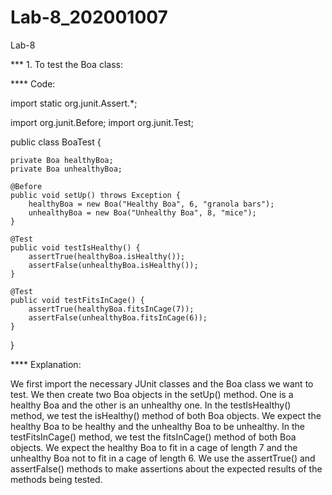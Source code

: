 # Lab-8_202001007
Lab-8

*** 1. To test the Boa class:

**** Code:

import static org.junit.Assert.*;

import org.junit.Before;
import org.junit.Test;

public class BoaTest {

    private Boa healthyBoa;
    private Boa unhealthyBoa;

    @Before
    public void setUp() throws Exception {
        healthyBoa = new Boa("Healthy Boa", 6, "granola bars");
        unhealthyBoa = new Boa("Unhealthy Boa", 8, "mice");
    }

    @Test
    public void testIsHealthy() {
        assertTrue(healthyBoa.isHealthy());
        assertFalse(unhealthyBoa.isHealthy());
    }

    @Test
    public void testFitsInCage() {
        assertTrue(healthyBoa.fitsInCage(7));
        assertFalse(unhealthyBoa.fitsInCage(6));
    }

}


**** Explanation:

We first import the necessary JUnit classes and the Boa class we want to test.
We then create two Boa objects in the setUp() method. One is a healthy Boa and the other is an unhealthy one.
In the testIsHealthy() method, we test the isHealthy() method of both Boa objects. We expect the healthy Boa to be healthy and the unhealthy Boa to be unhealthy.
In the testFitsInCage() method, we test the fitsInCage() method of both Boa objects. We expect the healthy Boa to fit in a cage of length 7 and the unhealthy Boa not to fit in a cage of length 6.
We use the assertTrue() and assertFalse() methods to make assertions about the expected results of the methods being tested.
